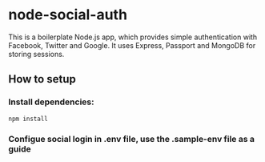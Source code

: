 # node-social-auth
This is a boilerplate Node.js app, which provides simple authentication with Facebook, Twitter and Google. It uses Express, Passport and MongoDB for storing sessions.

<h2>How to setup</h2>

<h3>Install dependencies:</h3>

<code>npm install</code>

<h3>Configue social login in .env file, use the .sample-env file as a guide</h3>

